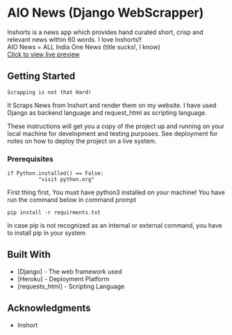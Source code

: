 # AIO News (Django WebScrapper)
Inshorts is a news app which provides hand curated short, crisp and relevant news within 60 words. I love Inshorts!!<br>
AIO News = ALL India One News (title sucks!, I know)<br>
<a href="https://aionewsapp.herokuapp.com/" target="_blank">Click to view live preview</a>
## Getting Started
```
Scrapping is not that Hard! 
```
It Scraps News from Inshort and render them on my website. I have used Django as backend language and request_html as scripting language.

These instructions will get you a copy of the project up and running on your local machine for development and testing purposes. See deployment for notes on how to deploy the project on a live system.

### Prerequisites
```
if Python.installed() == False:
          "visit python.org"
```
First thing first, You must have python3 installed on your machine!
You have run the command below in command prompt
```
pip install -r requirments.txt
```
In case pip is not recognized as an internal or external command, you have to install pip in your system


## Built With

* [Django] - The web framework used
* [Heroku] - Deployment Platform
* [requests_html] - Scripting Language


## Acknowledgments

* Inshort

